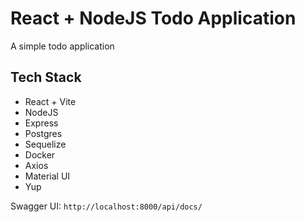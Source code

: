 # React + NodeJS Todo Application
A simple todo application

## Tech Stack
- React + Vite
- NodeJS
- Express
- Postgres
- Sequelize
- Docker
- Axios
- Material UI
- Yup

Swagger UI:
`http://localhost:8000/api/docs/`